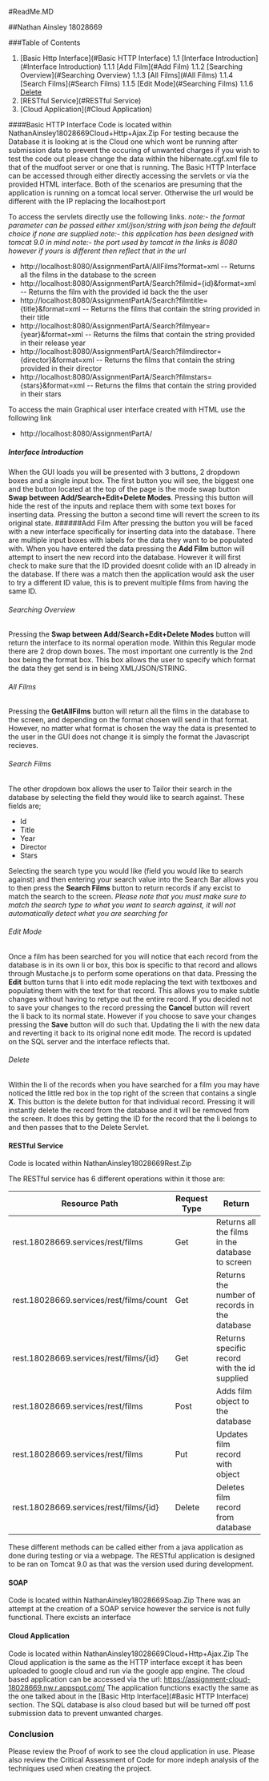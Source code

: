 #ReadMe.MD

##Nathan Ainsley 18028669

###Table of Contents
1. [Basic Http Interface](#Basic HTTP Interface)
1.1 [Interface Introduction](#Interface Introduction)
1.1.1 [Add Film](#Add Film)
1.1.2 [Searching Overview](#Searching Overview)
1.1.3 [All Films](#All Films)
1.1.4 [Search Films](#Search Films)
1.1.5 [Edit Mode](#Searching Films)
1.1.6 [Delete](#Delete)
2. [RESTful Service](#RESTful Service)
3. [Cloud Application](#Cloud Application)

####Basic HTTP Interface
Code is located within NathanAinsley18028669Cloud+Http+Ajax.Zip
For testing because the Database it is looking at is the Cloud one which wont be running after submission data to prevent the occuring of unwanted charges if you wish to test the code out please change the data within the hibernate.cgf.xml file to that of the mudfoot server or one that is running.
The Basic HTTP Interface can be accessed through either directly accessing the servlets or via the provided HTML interface. Both of the scenarios are presuming that the application is running on a tomcat local server. Otherwise the url would be different with the IP replacing the localhost:port

To access the servlets directly use the following links.
*note:- the format parameter can be passed either xml/json/string with json being the default choice if none are supplied*
*note:- this application has been designed with tomcat 9.0 in mind*
*note:- the port used by tomcat in the links is 8080 however if yours is different then reflect that in the url*
- http://localhost:8080/AssignmentPartA/AllFilms?format=xml
-- Returns all the films in the database to the screen
- http://localhost:8080/AssignmentPartA/Search?filmid={id}&format=xml
-- Returns the film with the provided id back the the user
- http://localhost:8080/AssignmentPartA/Search?filmtitle={title}&format=xml
-- Returns the films that contain the string provided in their title
- http://localhost:8080/AssignmentPartA/Search?filmyear={year}&format=xml
-- Returns the films that contain the string provided in their release year
- http://localhost:8080/AssignmentPartA/Search?filmdirector={director}&format=xml
-- Returns the films that contain the string provided in their director
- http://localhost:8080/AssignmentPartA/Search?filmstars={stars}&format=xml
-- Returns the films that contain the string provided in their stars

To access the main Graphical user interface created with HTML use the following link
- http://localhost:8080/AssignmentPartA/

##### Interface Introduction
When the GUI loads you will be presented with 3 buttons, 2 dropdown boxes and a single input box. The first button you will see, the biggest one and the button located at the top of the page is the mode swap button **Swap between Add/Search+Edit+Delete Modes**. Pressing this button will hide the rest of the inputs and replace them with some text boxes for inserting data. Pressing the button a second time will revert the screen to its original state.
######Add Film
After pressing the button you will be faced with a new interface specifically for inserting data into the database. There are multiple input boxes with labels for the data they want to be populated with. When you have entered the data pressing the **Add Film** button will attempt to insert the new record into the database. However it will first check to make sure that the ID provided doesnt colide with an ID already in the database. If there was a match then the application would ask the user to try a different ID value, this is to prevent multiple films from having the same ID.
###### Searching Overview
Pressing the **Swap between Add/Search+Edit+Delete Modes** button will return the interface to its normal operation mode.
Within this Regular mode there are 2 drop down boxes. The most important one currently is the 2nd box being the format box. This box allows the user to specify which format the data they get send is in being XML/JSON/STRING.
###### All Films
Pressing the **GetAllFilms** button will return all the films in the database to the screen, and depending on the format chosen will send in that format. However, no matter what format is chosen the way the data is presented to the user in the GUI does not change it is simply the format the Javascript recieves.
###### Search Films
The other dropdown box allows the user to Tailor their search in the database by selecting the field they would like to search against. These fields are;
- Id
- Title
- Year
- Director
- Stars

Selecting the search type you would like (field you would like to search against) and then entering your search value into the Search Bar allows you to then press the **Search Films** button to return records if any excist to match the search to the screen. 
*Please note that you must make sure to match the search type to what you want to search against, it will not automatically detect what you are searching for*

###### Edit Mode

Once a film has been searched for you will notice that each record from the database is in its own li or box, this box is specific to that record and allows through Mustache.js to perform some operations on that data. 
Pressing the **Edit** button turns that li into edit mode replacing the text with textboxes and populating them with the text for that record. This allows you to make subtle changes without having to retype out the entire record. 
If you decided not to save your changes to the record pressing the **Cancel** button will revert the li back to its normal state. However if you choose to save your changes pressing the **Save** button will do such that. Updating the li with the new data and reverting it back to its original none edit mode. The record is updated on the SQL server and the interface reflects that.

###### Delete

Within the li of the records when you have searched for a film you may have noticed the little red box in the top right of the screen that contains a single **X**.
This button is the delete button for that individual record. Pressing it will instantly delete the record from the database and it will be removed from the screen. It does this by getting the ID for the record that the li belongs to and then passes that to the Delete Servlet.

#### RESTful Service

Code is located within NathanAinsley18028669Rest.Zip

The RESTful service has 6 different operations within it those are:

| **Resource Path** 				| **Request Type** 	| **Return** 						| 
|-----------------------------------------------|-----------------------|-------------------------------------------------------|
|rest.18028669.services/rest/films 		| Get 			| Returns all the films in the database to screen 	| 
|rest.18028669.services/rest/films/count 	| Get 			| Returns the number of records in the database 	|
|rest.18028669.services/rest/films/{id} 	| Get 			| Returns specific record with the id supplied 		|
|rest.18028669.services/rest/films 		| Post 			| Adds film object to the database 			|
|rest.18028669.services/rest/films 		| Put 			| Updates film record with object 			|
|rest.18028669.services/rest/films/{id} 	| Delete 		| Deletes film record from database 			|

These different methods can be called either from a java application as done during testing or via a webpage.
The RESTful application is designed to be ran on Tomcat 9.0 as that was the version used during development.

#### SOAP
Code is located within NathanAinsley18028669Soap.Zip
There was an attempt at the creation of a SOAP service however the service is not fully functional. There excists an interface 

#### Cloud Application
Code is located within NathanAinsley18028669Cloud+Http+Ajax.Zip
The Cloud application is the same as the HTTP interface except it has been uploaded to google cloud and run via the google app engine. The cloud based application can be accessed via the url: https://assignment-cloud-18028669.nw.r.appspot.com/
The application functions exactly the same as the one talked about in the [Basic Http Interface](#Basic HTTP Interface) section.
The SQL database is also cloud based but will be turned off post submission data to prevent unwanted charges.


### Conclusion

Please review the Proof of work to see the cloud application in use.
Please also review the Critical Assessment of Code for more indeph analysis of the techniques used when creating the project.
